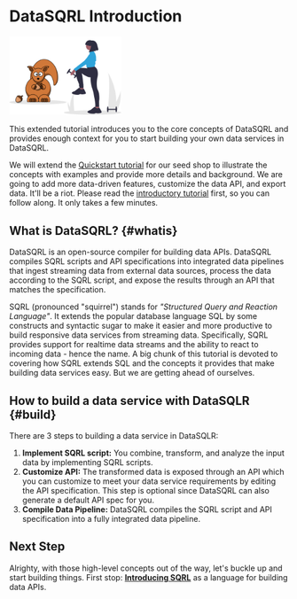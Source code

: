 # DataSQRL Introduction

<img src="/img/index/undraw_personal_training_sqrl.svg" alt="Nut Shop Tutorial >" width="40%"/>

This extended tutorial introduces you to the core concepts of DataSQRL and provides enough
context for you to start building your own data services in DataSQRL.

We will extend the [Quickstart tutorial](../quickstart) for our seed shop to
illustrate the concepts with examples and provide more details and background. We are going to add more data-driven features, customize the data API, and export data. It'll be a riot. Please read the
[introductory tutorial](../quickstart) first, so you can follow along. It only takes
a few minutes.

## What is DataSQRL? {#whatis}

DataSQRL is an open-source compiler for building data APIs. DataSQRL compiles SQRL scripts and API specifications into integrated data pipelines that ingest streaming data from external data sources, process the data according to the SQRL script, and expose the results through an API that matches the specification.

SQRL (pronounced "squirrel") stands for *"Structured Query and Reaction Language"*. It
extends the popular database language SQL by some constructs and syntactic sugar to make
it easier and more productive to build responsive data services from streaming data. Specifically,
SQRL provides support for realtime data streams and the ability to react to incoming data -
hence the name. A big chunk of this tutorial is devoted to covering how SQRL extends
SQL and the concepts it provides that make building data services easy. But we are getting
ahead of ourselves.

## How to build a data service with DataSQLR {#build}

There are 3 steps to building a data service in DataSQLR:

1. **Implement SQRL script:** You combine, transform, and analyze the input data by implementing SQRL scripts. 
2. **Customize API:** The transformed data is exposed through an API which you can customize to meet your data service requirements by editing the API specification. This step is optional since DataSQRL can also generate a default API spec for you.
3. **Compile Data Pipeline:** DataSQRL compiles the SQRL script and API specification into a fully integrated data pipeline.

## Next Step

Alrighty, with those high-level concepts out of the way, let's buckle up and start building things.
First stop: **[Introducing SQRL](sqrl)** as a language for building data APIs.

